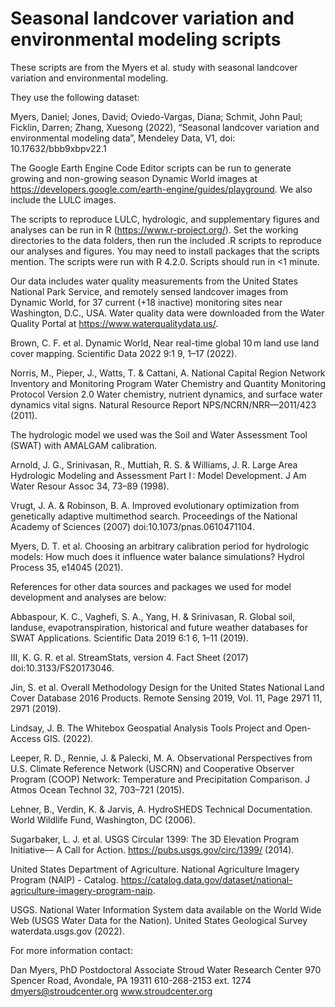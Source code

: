 # Seasonal landcover variation and environmental modeling scripts

These scripts are from the Myers et al. study with seasonal landcover variation and environmental modeling.

They use the following dataset:

Myers, Daniel; Jones, David; Oviedo-Vargas, Diana; Schmit, John Paul; Ficklin, Darren; Zhang, Xuesong (2022), “Seasonal landcover variation and environmental modeling data”, Mendeley Data, V1, doi: 10.17632/bbb9xbpv22.1


The Google Earth Engine Code Editor scripts can be run to generate growing and non-growing season Dynamic World images at https://developers.google.com/earth-engine/guides/playground. We also include the LULC images.

The scripts to reproduce LULC, hydrologic, and supplementary figures and analyses can be run in R (https://www.r-project.org/). Set the working directories to the data folders, then run the included .R scripts to reproduce our analyses and figures. You may need to install packages that the scripts mention. The scripts were run with R 4.2.0. Scripts should run in <1 minute.

Our data includes water quality measurements from the United States National Park Service, and remotely sensed landcover images from Dynamic World, for 37 current (+18 inactive) monitoring sites near Washington, D.C., USA. Water quality data were downloaded from the Water Quality Portal at https://www.waterqualitydata.us/.

Brown, C. F. et al. Dynamic World, Near real-time global 10 m land use land cover mapping. Scientific Data 2022 9:1 9, 1–17 (2022).

Norris, M., Pieper, J., Watts, T. & Cattani, A. National Capital Region Network Inventory and Monitoring Program Water Chemistry and Quantity Monitoring Protocol Version 2.0 Water chemistry, nutrient dynamics, and surface water dynamics vital signs. Natural Resource Report NPS/NCRN/NRR—2011/423 (2011).


The hydrologic model we used was the Soil and Water Assessment Tool (SWAT) with AMALGAM calibration.

Arnold, J. G., Srinivasan, R., Muttiah, R. S. & Williams, J. R. Large Area Hydrologic Modeling and Assessment Part I : Model Development. J Am Water Resour Assoc 34, 73–89 (1998).

Vrugt, J. A. & Robinson, B. A. Improved evolutionary optimization from genetically adaptive multimethod search. Proceedings of the National Academy of Sciences (2007) doi:10.1073/pnas.0610471104.

Myers, D. T. et al. Choosing an arbitrary calibration period for hydrologic models: How much does it influence water balance simulations? Hydrol Process 35, e14045 (2021).


References for other data sources and packages we used for model development and analyses are below:

Abbaspour, K. C., Vaghefi, S. A., Yang, H. & Srinivasan, R. Global soil, landuse, evapotranspiration, historical and future weather databases for SWAT Applications. Scientific Data 2019 6:1 6, 1–11 (2019).

III, K. G. R. et al. StreamStats, version 4. Fact Sheet (2017) doi:10.3133/FS20173046.

Jin, S. et al. Overall Methodology Design for the United States National Land Cover Database 2016 Products. Remote Sensing 2019, Vol. 11, Page 2971 11, 2971 (2019).

Lindsay, J. B. The Whitebox Geospatial Analysis Tools Project and Open-Access GIS. (2022).

Leeper, R. D., Rennie, J. & Palecki, M. A. Observational Perspectives from U.S. Climate Reference Network (USCRN) and Cooperative Observer Program (COOP) Network: Temperature and Precipitation Comparison. J Atmos Ocean Technol 32, 703–721 (2015).

Lehner, B., Verdin, K. & Jarvis, A. HydroSHEDS Technical Documentation. World Wildlife Fund, Washington, DC (2006).

Sugarbaker, L. J. et al. USGS Circular 1399: The 3D Elevation Program Initiative— A Call for Action. https://pubs.usgs.gov/circ/1399/ (2014).

United States Department of Agriculture. National Agriculture Imagery Program (NAIP) - Catalog. https://catalog.data.gov/dataset/national-agriculture-imagery-program-naip.

USGS. National Water Information System data available on the World Wide Web (USGS Water Data for the Nation). United States Geological Survey waterdata.usgs.gov (2022).


For more information contact:

Dan Myers, PhD
Postdoctoral Associate
Stroud Water Research Center
970 Spencer Road, Avondale, PA 19311
610-268-2153 ext. 1274
dmyers@stroudcenter.org
www.stroudcenter.org 
